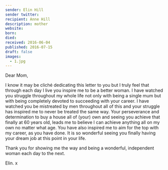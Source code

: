 ```yaml
---
sender: Elin Hill
sender twitter:
recipient: Anne Hill
description: mother
website:
born:
died:
received: 2016-06-04
published: 2016-07-15
draft: false
images:
  - 1.jpg
---
```

Dear Mom,

I know it may be cliché dedicating this letter to you but I truly feel that through each day I live you inspire me to be a better woman. I have watched you struggle throughout my whole life not only with being a single mum but with being completely devoted to succeeding with your career. I have watched you be mistreated by men throughout all of this and your struggle has inspired me to never be treated the same way. Your perseverance and determination to buy a house all of (your) own and seeing you achieve that finally at 60 years old, leads me to believe I can achieve anything all on my own no matter what age. You have also inspired me to aim for the top with my career, as you have done. It is so wonderful seeing you finally having your dream job at this point in your life.

Thank you for showing me the way and being a wonderful, independent woman each day to the next.

Elin. x